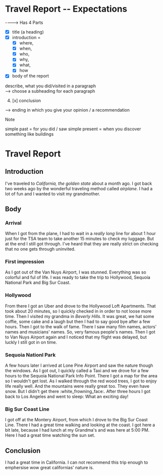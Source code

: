 # Travel Report -- Expectations

----> Has 4 Parts
 - [x] title (a heading)
 - [x] introduction = 
   - [x] where,
   - [x] when,
   - [x] who,
   - [x] why,
   - [x] what,
   - [x] how
 - [x] body of the report

describe, what you did/visited in a paragraph\
--> choose a subheading for each paragraph

4. [x] conclusion

--> ending in which you give your opinion / a recommendation

> [!Note]
> simple past = for you did / saw
> simple present = when you discover something like buildings

# Travel Report

## Introduction

I've traveled to *California, the golden state* about a month ago. I got back two weeks ago by the wonderful traveling method called *airplane*. I had a lot of fun and I wanted to visit my grandmother.

## Body

### Arrival

When I got from the plane, I had to wait in a *really long* line for about 1 hour just for the TSA team to take another 15 minutes to check my luggage. But at the end I still got through. I've heard that they are really strict on checking that no one gets through uninvited.

### First impression

As I got out of the Van Nuys Airport, I was stunned. Everything was so colorful and ful of life. I was ready to take the trip to Hollywood, Sequoia National Park and Big Sur Coast.

### Hollywood

From there I got an Uber and drove to the Hollywood Loft Apartments. That took about 20 minutes, so I quickly checked in in order to not loose more time. Then I visited my grandma in *Beverly Hills*. It was great, we hat some coffie, some cake and a laugh but then I had to say good bye after a few hours. Then I got to the walk of fame. There I saw many film names, actors' names and musicians' names. So, very famous people's names. Then I got to Van Nuys Airport again and I noticed that my flight was delayed, but luckly I still got in on time.

### Sequoia Nationl Park

A few hours later I arrived at Lone Pine Airport and saw the nature though the windows. As I got out, I quickly called a Taxi and we drove for a few hours to the Sequoia National Park Info Point. There I got a map for the area so I wouldn't get lost. As I walked through the red wood trees, I got to enjoy life really well. And the mountains were really great too. They even have snow. But I didn't get there :white_frowning_face:. After three hours I got back to Los Angeles and went to sleep: What an exciting day!

### Big Sur Coast Line

I got off at the Montery Airport, from which I drove to the Big Sur Coast Line. There I had a great time walking and looking at the coast. I got here a bit late, because I had lunch at my Grandma's and was here at 5:00 PM. Here I had a great time watching the sun set.

## Conclusion

I had a great time in California. I can not recommend this trip enough to emphersise wow great californias' nature is.
